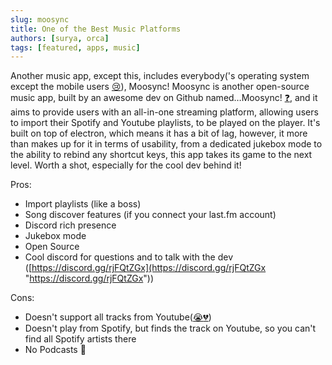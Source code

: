 ```yaml
---
slug: moosync
title: One of the Best Music Platforms
authors: [surya, orca]
tags: [featured, apps, music]
---
```


Another music app, except this, includes everybody('s operating system except the mobile users [😢](https://discord.com/assets/f6d30507f4baee759bc9d7e5c0d3ba4f.svg)), Moosync! Moosync is another open-source music app, built by an awesome dev on Github named…Moosync! [❓](https://discord.com/assets/3e531d8e171629e9433db0bb431b2e12.svg), and it aims to provide users with an all-in-one streaming platform, allowing users to import their Spotify and Youtube playlists, to be played on the player. It's built on top of electron, which means it has a bit of lag, however, it more than makes up for it in terms of usability, from a dedicated jukebox mode to the ability to rebind any shortcut keys, this app takes its game to the next level. Worth a shot, especially for the cool dev behind it!

Pros:

- Import playlists (like a boss)
- Song discover features (if you connect your last.fm account)
- Discord rich presence
- Jukebox mode
- Open Source
- Cool discord for questions and to talk with the dev ([https://discord.gg/rjFQtZGx](https://discord.gg/rjFQtZGx "https://discord.gg/rjFQtZGx"))

Cons:

- Doesn't support all tracks from Youtube([😭](https://discord.com/assets/f7b3f6b926cb31a17d4928d076febab4.svg)[💔](https://discord.com/assets/fda7477c4eea759cf5407472387453bf.svg))
- Doesn't play from Spotify, but finds the track on Youtube, so you can't find all Spotify artists there
- No Podcasts 😤
